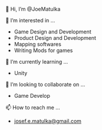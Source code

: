 👋 Hi, I’m @JoeMatulka

👀 I’m interested in ...
- Game Design and Development
- Product Design and Development
- Mapping softwares
- Writing Mods for games

🌱 I’m currently learning ...
- Unity

💞️ I’m looking to collaborate on ...
- Game Develop

📫 How to reach me ...
- josef.e.matulka@gmail.com
<!---
JoeMatulka/JoeMatulka is a ✨ special ✨ repository because its `README.md` (this file) appears on your GitHub profile.
You can click the Preview link to take a look at your changes.
--->
